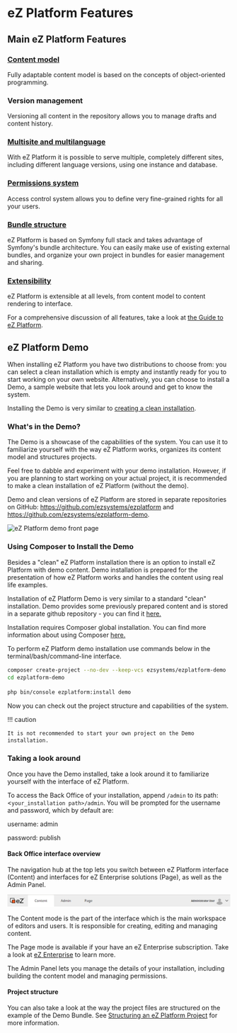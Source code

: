 # eZ Platform Features

## Main eZ Platform Features

### [Content model](../guide/content_model.md)

Fully adaptable content model is based on the concepts of object-oriented programming.

### Version management

Versioning all content in the repository allows you to manage drafts and content history.

### [Multisite and multilanguage](../guide/multisite.md)

With eZ Platform it is possible to serve multiple, completely different sites, including different language versions, using one instance and database.

### [Permissions system](../guide/repository.md)

Access control system allows you to define very fine-grained rights for all your users.

### [Bundle structure](../guide/bundles.md)

eZ Platform is based on Symfony full stack and takes advantage of Symfony's bundle architecture. You can easily make use of existing external bundles, and organize your own project in bundles for easier management and sharing.

### [Extensibility](../guide/extending_ez_platform_ui.md)

eZ Platform is extensible at all levels, from content model to content rendering to interface.

For a comprehensive discussion of all features, take a look at [the Guide to eZ Platform](../guide/introduction.md).

## eZ Platform Demo

When installing eZ Platform you have two distributions to choose from: you can select a clean installation which is empty and instantly ready for you to start working on your own website. Alternatively, you can choose to install a Demo, a sample website that lets you look around and get to know the system.

Installing the Demo is very similar to [creating a clean installation](install_using_composer.md).

### What's in the Demo?

The Demo is a showcase of the capabilities of the system. You can use it to familiarize yourself with the way eZ Platform works, organizes its content model and structures projects.

Feel free to dabble and experiment with your demo installation. However, if you are planning to start working on your actual project, it is recommended to make a clean installation of eZ Platform (without the demo).

Demo and clean versions of eZ Platform are stored in separate repositories on GitHub: <https://github.com/ezsystems/ezplatform> and <https://github.com/ezsystems/ezplatform-demo>.

![eZ Platform demo front page](img/platform_demo_bundle_demo.png "Front page of the website available in the Demo")

### Using Composer to Install the Demo

Besides a "clean" eZ Platform installation there is an option to install eZ Platform with demo content. Demo installation is prepared for the presentation of how eZ Platform works and handles the content using real life examples.

Installation of eZ Platform Demo is very similar to a standard "clean" installation. Demo provides some previously prepared content and is stored in a separate github repository - you can find it [here.](https://github.com/ezsystems/ezplatform-demo)

Installation requires Composer global installation. You can find more information about using Composer [here.](about_composer.md)

To perform eZ Platform demo installation use commands below in the terminal/bash/command-line interface. 

``` bash
composer create-project --no-dev --keep-vcs ezsystems/ezplatform-demo
cd ezplatform-demo
  
php bin/console ezplatform:install demo
```

Now you can check out the project structure and capabilities of the system.

!!! caution

    It is not recommended to start your own project on the Demo installation.

### Taking a look around

Once you have the Demo installed, take a look around it to familiarize yourself with the interface of eZ Platform.

To access the Back Office of your installation, append `/admin` to its path: &lt;`your_installation path>/admin`. You will be prompted for the username and password, which by default are:

username: admin

password: publish

#### Back Office interface overview

The navigation hub at the top lets you switch between eZ Platform interface (Content) and interfaces for eZ Enterprise solutions (Page), as well as the Admin Panel.

![Navigation hub](img/navigation_hub.png)

The Content mode is the part of the interface which is the main workspace of editors and users. It is responsible for creating, editing and managing content.

The Page mode is available if your have an eZ Enterprise subscription. Take a look at [eZ Enterprise](ez_enterprise.md) to learn more.

The Admin Panel lets you manage the details of your installation, including building the content model and managing permissions.

#### Project structure

You can also take a look at the way the project files are structured on the example of the Demo Bundle. See [Structuring an eZ Platform Project](../guide/best_practices.md) for more information.
